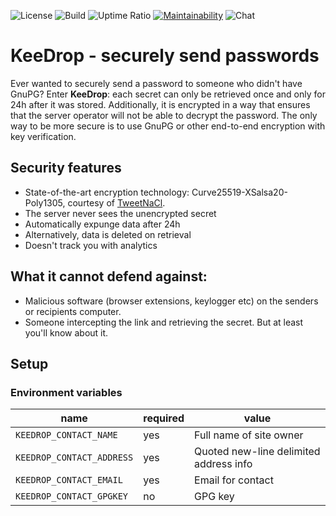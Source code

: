 ![License](https://img.shields.io/github/license/milgner/keedrop)
![Build](https://github.com/milgner/keedrop/workflows/Build/badge.svg)
![Uptime Ratio](https://img.shields.io/uptimerobot/ratio/m785003856-8aa9823b6992a1796824c5a6)
[![Maintainability](https://api.codeclimate.com/v1/badges/84247dcbbb258baa2cf0/maintainability)](https://codeclimate.com/github/milgner/keedrop/maintainability)
![Chat](https://img.shields.io/matrix/keedrop:matrix.illunis.net)

# KeeDrop - securely send passwords

Ever wanted to securely send a password to someone who didn't have GnuPG?
Enter **KeeDrop**: each secret can only be retrieved once and only for 24h after
it was stored. Additionally, it is encrypted in a way that ensures that the
server operator will not be able to decrypt the password.
The only way to be more secure is to use GnuPG or other end-to-end encryption
with key verification.

## Security features

- State-of-the-art encryption technology: Curve25519-XSalsa20-Poly1305, courtesy of [TweetNaCl](http://tweetnacl.js.org/).
- The server never sees the unencrypted secret
- Automatically expunge data after 24h
- Alternatively, data is deleted on retrieval
- Doesn't track you with analytics

## What it cannot defend against:

- Malicious software (browser extensions, keylogger etc) on the senders or recipients computer.
- Someone intercepting the link and retrieving the secret. But at least you'll know about it.

## Setup

### Environment variables

| name | required | value |
|------|----------|-------|
|`KEEDROP_CONTACT_NAME`|yes|Full name of site owner|
|`KEEDROP_CONTACT_ADDRESS`|yes|Quoted new-line delimited address info|
|`KEEDROP_CONTACT_EMAIL`|yes|Email for contact|
|`KEEDROP_CONTACT_GPGKEY`|no|GPG key|

